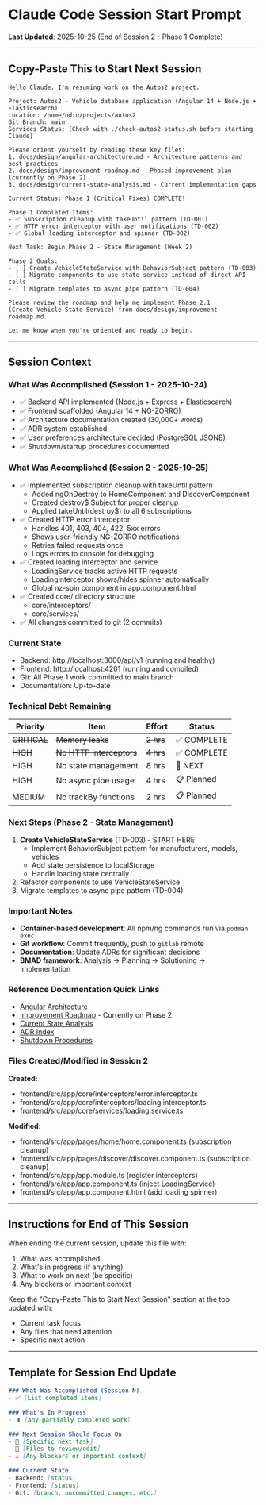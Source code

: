 # Claude Code Session Start Prompt

**Last Updated**: 2025-10-25 (End of Session 2 - Phase 1 Complete)

---

## Copy-Paste This to Start Next Session

```
Hello Claude. I'm resuming work on the Autos2 project.

Project: Autos2 - Vehicle database application (Angular 14 + Node.js + Elasticsearch)
Location: /home/odin/projects/autos2
Git Branch: main
Services Status: [Check with ./check-autos2-status.sh before starting Claude]

Please orient yourself by reading these key files:
1. docs/design/angular-architecture.md - Architecture patterns and best practices
2. docs/design/improvement-roadmap.md - Phased improvement plan (currently on Phase 2)
3. docs/design/current-state-analysis.md - Current implementation gaps

Current Status: Phase 1 (Critical Fixes) COMPLETE!

Phase 1 Completed Items:
- ✅ Subscription cleanup with takeUntil pattern (TD-001)
- ✅ HTTP error interceptor with user notifications (TD-002)
- ✅ Global loading interceptor and spinner (TD-002)

Next Task: Begin Phase 2 - State Management (Week 2)

Phase 2 Goals:
- [ ] Create VehicleStateService with BehaviorSubject pattern (TD-003)
- [ ] Migrate components to use state service instead of direct API calls
- [ ] Migrate templates to async pipe pattern (TD-004)

Please review the roadmap and help me implement Phase 2.1
(Create Vehicle State Service) from docs/design/improvement-roadmap.md.

Let me know when you're oriented and ready to begin.
```

---

## Session Context

### What Was Accomplished (Session 1 - 2025-10-24)
- ✅ Backend API implemented (Node.js + Express + Elasticsearch)
- ✅ Frontend scaffolded (Angular 14 + NG-ZORRO)
- ✅ Architecture documentation created (30,000+ words)
- ✅ ADR system established
- ✅ User preferences architecture decided (PostgreSQL JSONB)
- ✅ Shutdown/startup procedures documented

### What Was Accomplished (Session 2 - 2025-10-25)
- ✅ Implemented subscription cleanup with takeUntil pattern
  - Added ngOnDestroy to HomeComponent and DiscoverComponent
  - Created destroy$ Subject for proper cleanup
  - Applied takeUntil(destroy$) to all 6 subscriptions
- ✅ Created HTTP error interceptor
  - Handles 401, 403, 404, 422, 5xx errors
  - Shows user-friendly NG-ZORRO notifications
  - Retries failed requests once
  - Logs errors to console for debugging
- ✅ Created loading interceptor and service
  - LoadingService tracks active HTTP requests
  - LoadingInterceptor shows/hides spinner automatically
  - Global nz-spin component in app.component.html
- ✅ Created core/ directory structure
  - core/interceptors/
  - core/services/
- ✅ All changes committed to git (2 commits)

### Current State
- Backend: http://localhost:3000/api/v1 (running and healthy)
- Frontend: http://localhost:4201 (running and compiled)
- Git: All Phase 1 work committed to main branch
- Documentation: Up-to-date

### Technical Debt Remaining
| Priority | Item | Effort | Status |
|----------|------|--------|--------|
| ~~CRITICAL~~ | ~~Memory leaks~~ | ~~2 hrs~~ | ✅ COMPLETE |
| ~~HIGH~~ | ~~No HTTP interceptors~~ | ~~4 hrs~~ | ✅ COMPLETE |
| HIGH | No state management | 8 hrs | 🎯 NEXT |
| HIGH | No async pipe usage | 4 hrs | 📋 Planned |
| MEDIUM | No trackBy functions | 2 hrs | 📋 Planned |

### Next Steps (Phase 2 - State Management)
1. **Create VehicleStateService** (TD-003) - START HERE
   - Implement BehaviorSubject pattern for manufacturers, models, vehicles
   - Add state persistence to localStorage
   - Handle loading state centrally
2. Refactor components to use VehicleStateService
3. Migrate templates to async pipe pattern (TD-004)

### Important Notes
- **Container-based development**: All npm/ng commands run via `podman exec`
- **Git workflow**: Commit frequently, push to `gitlab` remote
- **Documentation**: Update ADRs for significant decisions
- **BMAD framework**: Analysis → Planning → Solutioning → Implementation

### Reference Documentation Quick Links
- [Angular Architecture](docs/design/angular-architecture.md)
- [Improvement Roadmap](docs/design/improvement-roadmap.md) - Currently on Phase 2
- [Current State Analysis](docs/design/current-state-analysis.md)
- [ADR Index](docs/design/adr/README.md)
- [Shutdown Procedures](docs/lab-environment/shutdown-startup-procedures.md)

### Files Created/Modified in Session 2
**Created:**
- frontend/src/app/core/interceptors/error.interceptor.ts
- frontend/src/app/core/interceptors/loading.interceptor.ts
- frontend/src/app/core/services/loading.service.ts

**Modified:**
- frontend/src/app/pages/home/home.component.ts (subscription cleanup)
- frontend/src/app/pages/discover/discover.component.ts (subscription cleanup)
- frontend/src/app/app.module.ts (register interceptors)
- frontend/src/app/app.component.ts (inject LoadingService)
- frontend/src/app/app.component.html (add loading spinner)

---

## Instructions for End of This Session

When ending the current session, update this file with:
1. What was accomplished
2. What's in progress (if anything)
3. What to work on next (be specific)
4. Any blockers or important context

Keep the "Copy-Paste This to Start Next Session" section at the top updated with:
- Current task focus
- Any files that need attention
- Specific next action

---

## Template for Session End Update

```markdown
### What Was Accomplished (Session N)
- ✅ [List completed items]

### What's In Progress
- ⏸️ [Any partially completed work]

### Next Session Should Focus On
- 🎯 [Specific next task]
- 📄 [Files to review/edit]
- ⚠️ [Any blockers or important context]

### Current State
- Backend: [status]
- Frontend: [status]
- Git: [branch, uncommitted changes, etc.]
```
